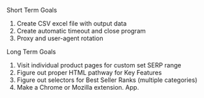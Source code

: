 Short Term Goals
1) Create CSV excel file with output data
2) Create automatic timeout and close program
3) Proxy and user-agent rotation

Long Term Goals
1) Visit individual product pages for custom set SERP range
2) Figure out proper HTML pathway for Key Features
3) Figure out selectors for Best Seller Ranks (multiple categories)
4) Make a Chrome or Mozilla extension. App.
